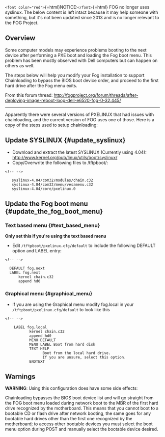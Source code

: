 `<font color="red">`{=html}NOTICE:`</font>`{=html} FOG no longer uses
syslinux. The below content is left intact because it may help someone
with something, but it\'s not been updated since 2013 and is no longer
relevant to the FOG Project.

## Overview

Some computer models may experience problems booting to the next device
after performing a PXE boot and loading the Fog boot menu. This problem
has been mostly observed with Dell computers but can happen on others as
well.

The steps below will help you modify your Fog installation to support
Chainloading to bypass the BIOS boot device order, and proceed to the
first hard drive after the Fog menu exits.

From this forum thread:
<http://fogproject.org/forum/threads/after-deploying-image-reboot-loop-dell-e6520-fog-0-32.445/>

------------------------------------------------------------------------

Apparently there were several versions of PXELINUX that had issues with
chainloading, and the current version of FOG uses one of those. Here is
a copy of the steps used to setup chainloading:

## Update SYSLINUX {#update_syslinux}

-   Download and extract the latest SYSLINUX (Currently using 4.04):
    <http://www.kernel.org/pub/linux/utils/boot/syslinux/>
-   Copy/Overwrite the following files to /tftpboot/:

```{=html}
<!-- -->
```
       syslinux-4.04/com32/modules/chain.c32
       syslinux-4.04/com32/menu/vesamenu.c32
       syslinux-4.04/core/pxelinux.0
     

## Update the Fog boot menu {#update_the_fog_boot_menu}

### Text based menu {#text_based_menu}

**Only set this if you\'re using the text based menu**

-   Edit `/tftpboot/pxelinux.cfg/default` to include the following
    DEFAULT option and LABEL entry:

```{=html}
<!-- -->
```
      DEFAULT fog.next 
      LABEL fog.next 
          kernel chain.c32 
          append hd0

### Graphical menu {#graphical_menu}

-   If you are using the Graphical menu modify fog.local in your
    `/tftpboot/pxelinux.cfg/default` to look like this

```{=html}
<!-- -->
```
        LABEL fog.local
               kernel chain.c32
               append hd0
               MENU DEFAULT
               MENU LABEL Boot from hard disk
               TEXT HELP
                     Boot from the local hard drive.
                     If you are unsure, select this option.
               ENDTEXT

## Warnings

**WARNING**: Using this configuration does have some side effects:

Chainloading bypasses the BIOS boot device list and will go straight
from the FOG boot menu loaded during network boot to the MBR of the
first hard drive recognized by the motherboard. This means that you
cannot boot to a bootable CD or flash drive after network booting, the
same goes for any bootable hard drives other than the first one
recognized by the motherboard; to access other bootable devices you must
select the boot menu option during POST and manually select the bootable
device desired.
